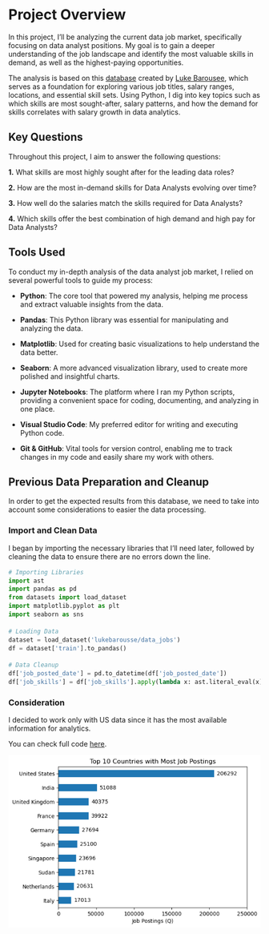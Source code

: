 # Project Overview
In this project, I’ll be analyzing the current data job market, specifically focusing on data analyst positions. My goal is to gain a deeper understanding of the job landscape and identify the most valuable skills in demand, as well as the highest-paying opportunities.

The analysis is based on this [database](https://huggingface.co/datasets/lukebarousse/data_jobs) created by [Luke Barousee](https://github.com/lukebarousse), which serves as a foundation for exploring various job titles, salary ranges, locations, and essential skill sets. Using Python, I dig into key topics such as which skills are most sought-after, salary patterns, and how the demand for skills correlates with salary growth in data analytics.

## Key Questions
Throughout this project, I aim to answer the following questions:

**1.** What skills are most highly sought after for the leading data roles?

**2.** How are the most in-demand skills for Data Analysts evolving over time?

**3.** How well do the salaries match the skills required for Data Analysts?

**4.** Which skills offer the best combination of high demand and high pay for Data Analysts?

## Tools Used
To conduct my in-depth analysis of the data analyst job market, I relied on several powerful tools to guide my process:

- **Python**: The core tool that powered my analysis, helping me process and extract valuable insights from the data.

- **Pandas**: This Python library was essential for manipulating and analyzing the data.

- **Matplotlib**: Used for creating basic visualizations to help understand the data better.

- **Seaborn**: A more advanced visualization library, used to create more polished and insightful charts.

- **Jupyter Notebooks**: The platform where I ran my Python scripts, providing a convenient space for coding, documenting, and analyzing in one place.

- **Visual Studio Code**: My preferred editor for writing and executing Python code.

- **Git & GitHub**: Vital tools for version control, enabling me to track changes in my code and easily share my work with others.

## Previous Data Preparation and Cleanup
In order to get the expected results from this database, we need to take into account some considerations to easier the data processing.

### Import and Clean Data
I began by importing the necessary libraries that I’ll need later, followed by cleaning the data to ensure there are no errors down the line.

```python
# Importing Libraries
import ast
import pandas as pd
from datasets import load_dataset
import matplotlib.pyplot as plt
import seaborn as sns

# Loading Data
dataset = load_dataset('lukebarousse/data_jobs')
df = dataset['train'].to_pandas()

# Data Cleanup
df['job_posted_date'] = pd.to_datetime(df['job_posted_date'])
df['job_skills'] = df['job_skills'].apply(lambda x: ast.literal_eval(x) if pd.notna(x) else x)
```

### Consideration
I decided to work only with US data since it has the most available information for analytics.

You can check full code [here](1_Intro.ipynb).

![Image](./Images/Top_Countries_By_Job_Postings.png)